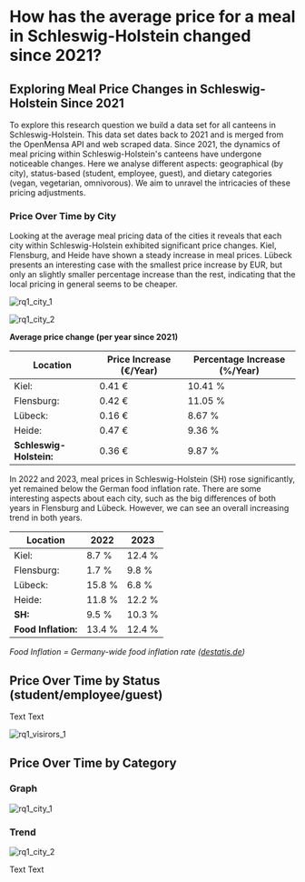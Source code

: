 # How has the average price for a meal in Schleswig-Holstein changed since 2021? 

## Exploring Meal Price Changes in Schleswig-Holstein Since 2021

To explore this research question we build a data set for all canteens in Schleswig-Holstein. This data set dates back to 2021 and is merged from the OpenMensa API and web scraped data. Since 2021, the dynamics of meal pricing within Schleswig-Holstein's canteens have undergone noticeable changes. Here we analyse different aspects: geographical (by city), status-based (student, employee, guest), and dietary categories (vegan, vegetarian, omnivorous). We aim to unravel the intricacies of these pricing adjustments.

### Price Over Time by City

Looking at the average meal pricing data of the cities it reveals that each city within Schleswig-Holstein exhibited significant price changes. Kiel, Flensburg, and Heide have shown a steady increase in meal prices. Lübeck presents an interesting case with the smallest price increase by EUR, but only an slightly smaller percentage increase than the rest, indicating that the local pricing in general seems to be cheaper. 

![rq1_city_1](https://github.com/jonasweinschuetz/data_science_projekt/assets/59099913/1bc7cb1d-f8db-49bc-9240-cc0e7d682dc6)

![rq1_city_2](https://github.com/jonasweinschuetz/data_science_projekt/assets/59099913/adbc7d75-cb3f-4c90-9511-ab8e65464fbc)

**Average price change (per year since 2021)**

| Location             | Price Increase (€/Year) | Percentage Increase (\%/Year) |
|----------------------|-------------------------|-------------------------------|
| Kiel:                | 0.41 €                  | 10.41 \%                      |
| Flensburg:           | 0.42 €                  | 11.05 \%                      |
| Lübeck:              | 0.16 €                  | 8.67 \%                       |
| Heide:               | 0.47 €                  | 9.36 \%                       |
| **Schleswig-Holstein:** | 0.36 €              | 9.87 \%                       |

In 2022 and 2023, meal prices in Schleswig-Holstein (SH) rose significantly, yet remained below the German food inflation rate. There are some interesting aspects about each city, such as the big differences of both years in Flensburg and Lübeck. However, we can see an overall increasing trend in both years.

| Location          | 2022   | 2023  |
|-------------------|-------|-------|
| Kiel:             | 8.7 %  | 12.4 % |
| Flensburg:        | 1.7 %  | 9.8 %  |
| Lübeck:           | 15.8 % | 6.8 %  |
| Heide:            | 11.8 % | 12.2 % |
| **SH:**           | 9.5 %  | 10.3 % |
| **Food Inflation:** | 13.4 % | 12.4 % |

_Food Inflation = Germany-wide food inflation rate ([destatis.de](https://destatis.de))_

## Price Over Time by Status (student/employee/guest)

Text Text

![rq1_visirors_1](https://github.com/jonasweinschuetz/data_science_projekt/assets/59099913/ff53bbbf-0f61-470a-8e90-d4f04b52bd34)


## Price Over Time by Category

### Graph
![rq1_city_1](https://github.com/jonasweinschuetz/data_science_projekt/assets/59099913/4fe56428-6914-4304-b9b0-07c36e5caaf5)

### Trend
![rq1_city_2](https://github.com/jonasweinschuetz/data_science_projekt/assets/59099913/ff1086e8-9d51-40e3-b2bd-1a0cce1f9707)

Text Text
